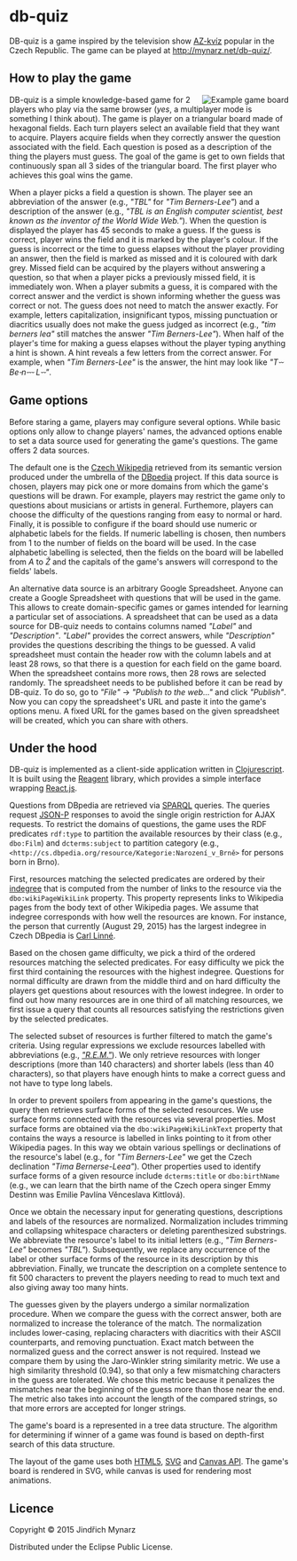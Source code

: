 # db-quiz

DB-quiz is a game inspired by the television show [AZ-kvíz](https://cs.wikipedia.org/wiki/AZ-kv%C3%ADz) popular in the Czech Republic. The game can be played at <http://mynarz.net/db-quiz/>.

## How to play the game

<img src="https://raw.githubusercontent.com/jindrichmynarz/db-quiz/master/resources/public/img/example_board.png" alt="Example game board" align="right" />

DB-quiz is a simple knowledge-based game for 2 players who play via the same browser (*yes*, a multiplayer mode is something I think about). The game is player on a triangular board made of hexagonal fields. Each turn players select an available field that they want to acquire. Players acquire fields when they correctly answer the question associated with the field. Each question is posed as a description of the thing the players must guess. The goal of the game is get to own fields that continuously span all 3 sides of the triangular board. The first player who achieves this goal wins the game.

When a player picks a field a question is shown. The player see an abbreviation of the answer (e.g., *"TBL"* for *"Tim Berners-Lee"*) and a description of the answer (e.g., *"TBL is an English computer scientist, best known as the inventor of the World Wide Web."*). When the question is displayed the player has 45 seconds to make a guess. If the guess is correct, player wins the field and it is marked by the player's colour. If the guess is incorrect or the time to guess elapses without the player providing an answer, then the field is marked as missed and it is coloured with dark grey. Missed field can be acquired by the players without answering a question, so that when a player picks a previously missed field, it is immediately won. When a player submits a guess, it is compared with the correct answer and the verdict is shown informing whether the guess was correct or not. The guess does not need to match the answer exactly. For example, letters capitalization, insignificant typos, missing punctuation or diacritics usually does not make the guess judged as incorrect (e.g., *"tim berners lea"* still matches the answer *"Tim Berners-Lee"*). When half of the player's time for making a guess elapses without the player typing anything a hint is shown. A hint reveals a few letters from the correct answer. For example, when *"Tim Berners-Lee"* is the answer, the hint may look like *"T⏑⏑ Be⏑n⏑⏑⏑ L⏑⏑"*. 

## Game options

Before staring a game, players may configure several options. While basic options only allow to change players' names, the advanced options enable to set a data source used for generating the game's questions. The game offers 2 data sources.

The default one is the [Czech Wikipedia](https://cs.wikipedia.org) retrieved from its semantic version produced under the umbrella of the [DBpedia](http://dbpedia.org) project. If this data source is chosen, players may pick one or more domains from which the game's questions will be drawn. For example, players may restrict the game only to questions about musicians or artists in general. Furthemore, players can choose the difficulty of the questions ranging from easy to normal or hard. Finally, it is possible to configure if the board should use numeric or alphabetic labels for the fields. If numeric labelling is chosen, then numbers from 1 to the number of fields on the board will be used. In the case alphabetic labelling is selected, then the fields on the board will be labelled from *A* to *Ž* and the capitals of the game's answers will correspond to the fields' labels. 

An alternative data source is an arbitrary Google Spreadsheet. Anyone can create a Google Spreadsheet with questions that will be used in the game. This allows to create domain-specific games or games intended for learning a particular set of associations. A spreadsheet that can be used as a data source for DB-quiz needs to contains columns named *"Label"* and *"Description"*. *"Label"* provides the correct answers, while *"Description"* provides the questions describing the things to be guessed. A valid spreadsheet must contain the header row with the column labels and at least 28 rows, so that there is a question for each field on the game board. When the spreadsheet contains more rows, then 28 rows are selected randomly. The spreadsheet needs to be published before it can be read by DB-quiz. To do so, go to *"File"* → *"Publish to the web..."* and click *"Publish"*. Now you can copy the spreadsheet's URL and paste it into the game's options menu. A fixed URL for the games based on the given spreadsheet will be created, which you can share with others. 

## Under the hood

DB-quiz is implemented as a client-side application written in [Clojurescript](https://github.com/clojure/clojurescript). It is built using the [Reagent](https://github.com/reagent-project/reagent) library, which provides a simple interface wrapping [React.js](http://facebook.github.io/react/).

Questions from DBpedia are retrieved via [SPARQL](http://www.w3.org/TR/sparql11-query/) queries. The queries request [JSON-P](http://json-p.org/) responses to avoid the single origin restriction for AJAX requests. To restrict the domains of questions, the game uses the RDF predicates `rdf:type` to partition the available resources by their class (e.g., `dbo:Film`) and `dcterms:subject` to partition category (e.g., `<http://cs.dbpedia.org/resource/Kategorie:Narození_v_Brně>` for persons born in Brno).

First, resources matching the selected predicates are ordered by their [indegree](https://en.wiktionary.org/wiki/indegree) that is computed from the number of links to the resource via the `dbo:wikiPageWikiLink` property. This property represents links to Wikipedia pages from the body text of other Wikipedia pages. We assume that indegree corresponds with how well the resources are known. For instance, the person that currently (August 29, 2015) has the largest indegree in Czech DBpedia is [Carl Linné](http://cs.dbpedia.org/resource/Carl_Linné).

Based on the chosen game difficulty, we pick a third of the ordered resources matching the selected predicates. For easy difficulty we pick the first third containing the resources with the highest indegree. Questions for normal difficulty are drawn from the middle third and on hard difficulty the players get questions about resources with the lowest indegree. In order to find out how many resources are in one third of all matching resources, we first issue a query that counts all resources satisfying the restrictions given by the selected predicates. 

The selected subset of resources is further filtered to match the game's criteria. Using regular expressions we exclude resources labelled with abbreviations (e.g., [*"R.E.M."*](http://cs.dbpedia.org/resource/R.E.M.)). We only retrieve resources with longer descriptions (more than 140 characters) and shorter labels (less than 40 characters), so that players have enough hints to make a correct guess and not have to type long labels.

In order to prevent spoilers from appearing in the game's questions, the query then retrieves surface forms of the selected resources. We use surface forms connected with the resources via several properties. Most surface forms are obtained via the `dbo:wikiPageWikiLinkText` property that contains the ways a resource is labelled in links pointing to it from other Wikipedia pages. In this way we obtain various spellings or declinations of the resource's label (e.g., for *"Tim Berners-Lee"* we get the Czech declination *"Tima Bernerse-Leea"*). Other properties used to identify surface forms of a given resource include `dcterms:title` or `dbo:birthName` (e.g., we can learn that the birth name of the Czech opera singer Emmy Destinn was Emilie Pavlína Věnceslava Kittlová). 

Once we obtain the necessary input for generating questions, descriptions and labels of the resources are normalized. Normalization includes trimming and collapsing whitespace characters or deleting parenthesized substrings. We abbreviate the resource's label to its initial letters (e.g., *"Tim Berners-Lee"* becomes *"TBL"*). Subsequently, we replace any occurrence of the label or other surface forms of the resource in its description by this abbreviation. Finally, we truncate the description on a complete sentence to fit 500 characters to prevent the players needing to read to much text and also giving away too many hints.

The guesses given by the players undergo a similar normalization procedure. When we compare the guess with the correct answer, both are normalized to increase the tolerance of the match. The normalization includes lower-casing, replacing characters with diacritics with their ASCII counterparts, and removing punctuation. Exact match between the normalized guess and the correct answer is not required. Instead we compare them by using the Jaro-Winkler string similarity metric. We use a high similarity threshold (0.94), so that only a few mismatching characters in the guess are tolerated. We chose this metric because it penalizes the mismatches near the beginning of the guess more than those near the end. The metric also takes into account the length of the compared strings, so that more errors are accepted for longer strings.

The game's board is a represented in a tree data structure. The algorithm for determining if winner of a game was found is based on depth-first search of this data structure. 

The layout of the game uses both [HTML5](http://www.w3.org/TR/html5/), [SVG](http://www.w3.org/TR/SVG/) and [Canvas API](http://www.w3.org/TR/2dcontext/). The game's board is rendered in SVG, while canvas is used for rendering most animations.

## Licence

Copyright © 2015 Jindřich Mynarz

Distributed under the Eclipse Public License.
